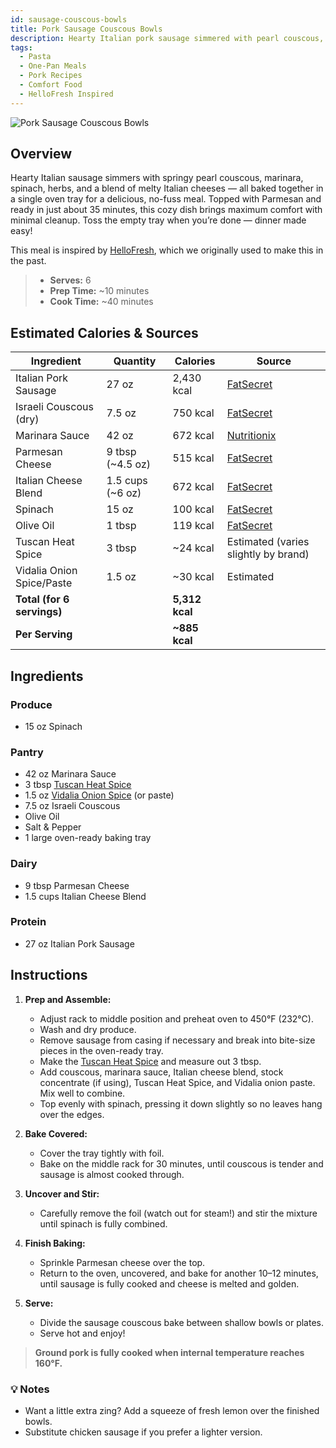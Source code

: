 ```yaml
---
id: sausage-couscous-bowls
title: Pork Sausage Couscous Bowls
description: Hearty Italian pork sausage simmered with pearl couscous, marinara, spinach, and melty cheeses, baked to perfection in a convenient one-pan meal.
tags:
  - Pasta
  - One-Pan Meals
  - Pork Recipes
  - Comfort Food
  - HelloFresh Inspired
---
```


![Pork Sausage Couscous Bowls](/img/mediterranean/sausage_couscous_bowls/cover.png)

## Overview

Hearty Italian sausage simmers with springy pearl couscous, marinara, spinach, herbs, and a blend of melty Italian cheeses — all baked together in a single oven tray for a delicious, no-fuss meal. Topped with Parmesan and ready in just about 35 minutes, this cozy dish brings maximum comfort with minimal cleanup. Toss the empty tray when you’re done — dinner made easy!

This meal is inspired by [HelloFresh], which we originally used to make this in the past.

> - **Serves:** 6
> - **Prep Time:** ~10 minutes
> - **Cook Time:** ~40 minutes

## Estimated Calories & Sources

| **Ingredient**             | **Quantity**     | **Calories**   | **Source**                                                                                                  |
| -------------------------- | ---------------- | -------------- | ----------------------------------------------------------------------------------------------------------- |
| Italian Pork Sausage       | 27 oz            | 2,430 kcal     | [FatSecret](https://www.fatsecret.com/calories-nutrition/generic/pork-sausage-cooked?portionid=33867)       |
| Israeli Couscous (dry)     | 7.5 oz           | 750 kcal       | [FatSecret](https://www.fatsecret.com/calories-nutrition/generic/pearl-couscous-cooked?portionid=325803)    |
| Marinara Sauce             | 42 oz            | 672 kcal       | [Nutritionix](https://www.nutritionix.com/food/marinara-sauce)                                              |
| Parmesan Cheese            | 9 tbsp (~4.5 oz) | 515 kcal       | [FatSecret](https://www.fatsecret.com/calories-nutrition/usda/parmesan-cheese-%28grated%29?portionid=29214) |
| Italian Cheese Blend       | 1.5 cups (~6 oz) | 672 kcal       | [FatSecret](https://www.fatsecret.com/calories-nutrition/generic/italian-blend-cheese?portionid=29777)      |
| Spinach                    | 15 oz            | 100 kcal       | [FatSecret](https://www.fatsecret.com/calories-nutrition/usda/spinach?portionid=34207)                      |
| Olive Oil                  | 1 tbsp           | 119 kcal       | [FatSecret](https://www.fatsecret.com/calories-nutrition/generic/olive-oil?portionid=29339)                 |
| Tuscan Heat Spice          | 3 tbsp           | ~24 kcal       | Estimated (varies slightly by brand)                                                                        |
| Vidalia Onion Spice/Paste  | 1.5 oz           | ~30 kcal       | Estimated                                                                                                   |
| **Total (for 6 servings)** |                  | **5,312 kcal** |                                                                                                             |
| **Per Serving**            |                  | **~885 kcal**  |                                                                                                             |

## Ingredients

### Produce

- 15 oz Spinach

### Pantry

- 42 oz Marinara Sauce
- 3 tbsp [Tuscan Heat Spice]
- 1.5 oz [Vidalia Onion Spice] (or paste)
- 7.5 oz Israeli Couscous
- Olive Oil
- Salt & Pepper
- 1 large oven-ready baking tray

### Dairy

- 9 tbsp Parmesan Cheese
- 1.5 cups Italian Cheese Blend

### Protein

- 27 oz Italian Pork Sausage

## Instructions

1. **Prep and Assemble:**

   - Adjust rack to middle position and preheat oven to 450°F (232°C).
   - Wash and dry produce.
   - Remove sausage from casing if necessary and break into bite-size pieces in the oven-ready tray.
   - Make the [Tuscan Heat Spice] and measure out 3 tbsp.
   - Add couscous, marinara sauce, Italian cheese blend, stock concentrate (if using), Tuscan Heat Spice, and Vidalia onion paste. Mix well to combine.
   - Top evenly with spinach, pressing it down slightly so no leaves hang over the edges.

2. **Bake Covered:**

   - Cover the tray tightly with foil.
   - Bake on the middle rack for 30 minutes, until couscous is tender and sausage is almost cooked through.

3. **Uncover and Stir:**

   - Carefully remove the foil (watch out for steam!) and stir the mixture until spinach is fully combined.

4. **Finish Baking:**

   - Sprinkle Parmesan cheese over the top.
   - Return to the oven, uncovered, and bake for another 10–12 minutes, until sausage is fully cooked and cheese is melted and golden.

5. **Serve:**
   - Divide the sausage couscous bake between shallow bowls or plates.
   - Serve hot and enjoy!

> **Ground pork is fully cooked when internal temperature reaches 160°F.**

### 💡 Notes

- Want a little extra zing? Add a squeeze of fresh lemon over the finished bowls.
- Substitute chicken sausage if you prefer a lighter version.

<!-- Links -->

[HelloFresh]: https://www.hellofresh.com/recipes/pork-sausage-couscous-bowls-67cec6e76a498293bec85b1c
[Vidalia Onion Spice]: https://www.walmart.com/ip/VIDALIA-BRANDS-SSNNG-FRENCH-ONION-5-OZ-Pack-of-8/171783314?wmlspartner=wlpa&selectedSellerId=101621815&selectedOfferId=6182B2E178FB309D9FBE262C7EB206EE&conditionGroupCode=1&adid=22222222222000000000&wmlspartner=wmtlabs&wl0=e&wl1=o&wl2=c&wl3=10352200394&wl4=pla-1103028060075&wl5=&wl6=&wl7=&wl10=Walmart&wl11=Online&wl12=171783314_10001641171&wl14=vidalia%20onion%20seasoninig&veh=sem&gclid=f0bd03b789d9198f44466bb9eeb28e70&gclsrc=3p.ds&msclkid=f0bd03b789d9198f44466bb9eeb28e70
[Tuscan Heat Spice]: https://whatayummy.com/hello-fresh-tuscan-heat-spice/#What_is_Tuscan_Heat_Spice
